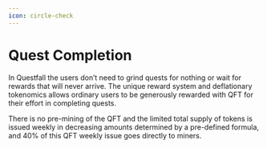 ```yaml
---
icon: circle-check
---
```


# Quest Completion

In Questfall the users don’t need to grind quests for nothing or wait for rewards that will never arrive. The unique reward system and deflationary tokenomics allows ordinary users to be generously rewarded with QFT for their effort in completing quests.

There is no pre-mining of the QFT and the limited total supply of tokens is issued weekly in decreasing amounts determined by a pre-defined formula, and 40% of this QFT weekly issue goes directly to miners.
